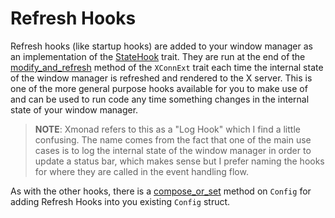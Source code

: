 # Refresh Hooks

Refresh hooks (like startup hooks) are added to your window manager as an implementation of the [StateHook][0] trait.
They are run at the end of the [modify_and_refresh][1] method of the `XConnExt` trait each time the internal state of
the window manager is refreshed and rendered to the X server. This is one of the more general purpose hooks available
for you to make use of and can be used to run code any time something changes in the internal state of your window
manager.

> **NOTE**: Xmonad refers to this as a "Log Hook" which I find a little confusing. The name comes from the fact that
> one of the main use cases is to log the internal state of the window manager in order to update a status bar, which
> makes sense but I prefer naming the hooks for where they are called in the event handling flow.

As with the other hooks, there is a [compose_or_set][2] method on `Config` for adding Refresh Hooks into you existing
`Config` struct.

  [0]: https://sminez.github.io/penrose/rustdoc/penrose/core/hooks/trait.StateHook.html
  [1]: https://sminez.github.io/penrose/rustdoc/penrose/x/trait.XConnExt.html#method.modify_and_refresh
  [2]: https://sminez.github.io/penrose/rustdoc/penrose/core/struct.Config.html#method.compose_or_set_refresh_hook
